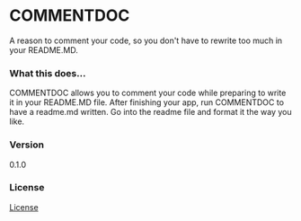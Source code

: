 # COMMENTDOC

A reason to comment your code, so you don't have to rewrite too much in your README.MD.

<!-- ### Installation

`npm install commentdoc --save` -->

<!-- ### Usage

    var commentDoc = require('commentdoc')
        extract = commentDoc.extract("FILE TO READ.js", "FILE TO WRITE.js"), -->


### What this does...

COMMENTDOC allows you to comment your code while preparing to write it in your README.MD file. After finishing your app, run COMMENTDOC to have a readme.md written. Go into the readme file and format it the way you like.


### Version

0.1.0

### License
[License](<https://github.com/davidedaniel/commentdoc/blob/master/license.md>)
